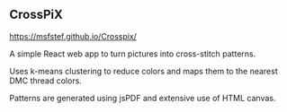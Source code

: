 ## CrossPiX

https://msfstef.github.io/Crosspix/

A simple React web app to turn pictures into cross-stitch patterns.

Uses k-means clustering to reduce colors and maps them to the nearest DMC thread colors.

Patterns are generated using jsPDF and extensive use of HTML canvas.
